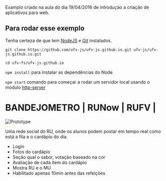 Examplo criado na aula do dia 19/04/2016 de introdução a criação de aplicativos para web.

## Para rodar esse exemplo

Tenha certeza de que tem [NodeJS](https://nodejs.org) e [Git](https://git-scm.com/) instalados.

`git clone https://github.com/ufv-js/ufv-js.github.io.git ufv-js/ufv-js.github.io.git`

`cd ufv-fs/ufv-js.github.io`

`npm install` para instalar as dependências do Node

`npm start` comando para começar a rodar um servidor local usando o módulo [http-server](https://github.com/indexzero/http-server)

# BANDEJOMETRO | RUNow | RUFV | 

![Prototype](https://github.com/web-vicosa/web-vicosa.github.io/blob/master/assets/prototype.jpg)

Uma rede social do RU, onde os alunos podem postar em tempo real como está a fila e o cardápio do dia. 

- Login
- Fotos do cardápio
- Seção qual o sabor, votação baseado na cor
- Avaliação de cada item do cardápio
- Mostra RU e o MU
- Habilitado apenas 10min antes das refeições